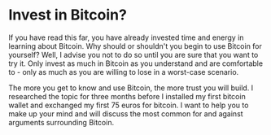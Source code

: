 # Invest in Bitcoin?

If you have read this far, you have already invested time and energy in learning about Bitcoin. Why should or shouldn't you begin to use Bitcoin for yourself? Well, I advise you not to do so until you are sure that you want to try it. Only invest as much in Bitcoin as you understand and are comfortable to - only as much as you are willing to lose in a worst-case scenario.

The more you get to know and use Bitcoin, the more trust you will build. I researched the topic for three months before I installed my first bitcoin wallet and exchanged my first 75 euros for bitcoin. I want to help you to make up your mind and will discuss the most common for and against arguments surrounding Bitcoin.
